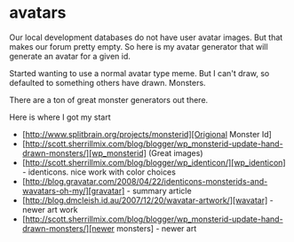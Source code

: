 # avatars

Our local development databases do not have user avatar images. But that makes our forum pretty empty. So here is my avatar generator that will generate an avatar for a given id.

Started wanting to use a normal avatar type meme. But I can't draw, so defaulted to something others have drawn. Monsters.

There are a ton of great monster generators out there.

Here is where I got my start

  * [http://www.splitbrain.org/projects/monsterid][Origional Monster Id]
  * [http://scott.sherrillmix.com/blog/blogger/wp_monsterid-update-hand-drawn-monsters/][wp_monsterid] (Great images)
  * [http://scott.sherrillmix.com/blog/blogger/wp_identicon/][wp_identicon] - identicons. nice work with color choices
  * [http://blog.gravatar.com/2008/04/22/identicons-monsterids-and-wavatars-oh-my/][gravatar] - summary article
  * [http://blog.dmcleish.id.au/2007/12/20/wavatar-artwork/][wavatar] - newer art work
  * [http://scott.sherrillmix.com/blog/blogger/wp_monsterid-update-hand-drawn-monsters/][newer monsters] - newer art
